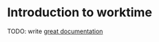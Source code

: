 # Introduction to worktime

TODO: write [great documentation](http://jacobian.org/writing/great-documentation/what-to-write/)
